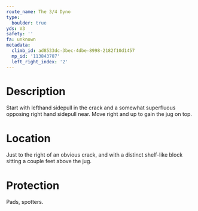 ```yaml
---
route_name: The 3/4 Dyno
type:
  boulder: true
yds: V3
safety: ''
fa: unknown
metadata:
  climb_id: ad8533dc-3bec-4dbe-8998-2182f10d1457
  mp_id: '113843787'
  left_right_index: '2'
---
```

# Description
Start with lefthand sidepull in the crack and a somewhat superfluous opposing right hand sidepull near. Move right and up to gain the jug on top.

# Location
Just to the right of an obvious crack, and with a distinct shelf-like block sitting a couple feet above the jug.

# Protection
Pads, spotters.
